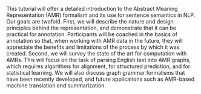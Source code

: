 This tutorial will offer a detailed introduction to the Abstract Meaning Representation (AMR) formalism and its use for sentence semantics in NLP. Our goals are twofold. First, we will describe the nature and design principles behind the representation, and demonstrate that it can be practical for annotation. Participants will be coached in the basics of annotation 
so that, when working with AMR data in the future, they will appreciate the benefits and limitations of the process by which it was created. Second, we will survey the state of the art for computation with AMRs. This will focus on the task of parsing English text into AMR graphs, which requires algorithms for alignment, for structured prediction, and for statistical learning. We will also discuss graph grammar formalisms that have been recently developed, and future applications such as AMR-based machine translation and summarization.
